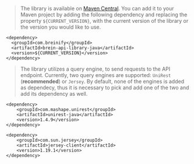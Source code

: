 <blockquote class="lang-specific java--native">
<p>The library is available on <a target="_blank" href="https://search.maven.org/#search%7Cgav%7C1%7Cg%3A%22com.breinify%22%20AND%20a%3A%22brein-api-library-java%22">Maven Central</a>.
You can add it to your Maven project by adding the following dependency and replacing the property <code class="prettyprint">${CURRENT_VERSION}</code>, with the current version of the library or the 
version you would like to use.</p>
</blockquote>

>
```java--native
<dependency>
  <groupId>com.breinify</groupId>
  <artifactId>brein-api-library-java</artifactId>
  <version>${CURRENT_VERSION}</version>
</dependency>
```

<blockquote class="lang-specific java--native">
<p>The library utilizes a query engine, to send requests to the API endpoint. Currently, two query engines are 
supported: <code class="prettyprint">UniRest</code> (<b>recommended</b>) or
<code class="prettyprint">Jersey</code>. By default, none of the engines is added as dependecy, thus it is necessary
to pick and add one of the two and add its dependency as well.</p>
</blockquote>

>
```java--native
<dependency>
    <groupId>com.mashape.unirest</groupId>
    <artifactId>unirest-java</artifactId>
    <version>1.4.9</version>
</dependency>
```

>
```java--native
<dependency>
    <groupId>com.sun.jersey</groupId>
    <artifactId>jersey-client</artifactId>
    <version>1.19.1</version>
</dependency>
```